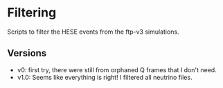 # Filtering

Scripts to filter the HESE events from the ftp-v3 simulations.

## Versions

- v0: first try, there were still from orphaned Q frames that I don't need.
- v1.0: Seems like everything is right! I filtered all neutrino files.